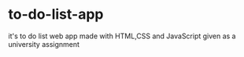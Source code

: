 # to-do-list-app
it's to do list web app made with HTML,CSS and JavaScript given as a university assignment 
